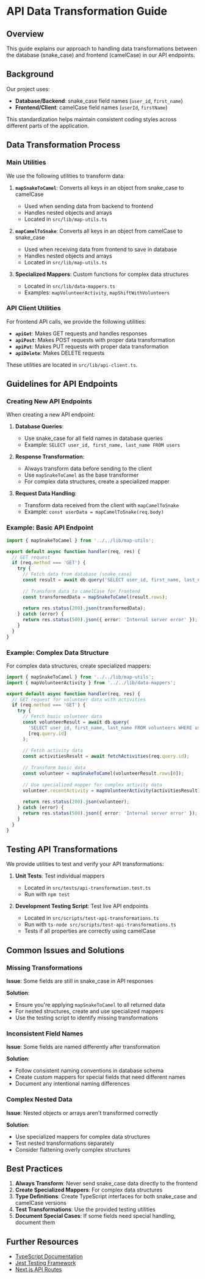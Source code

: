 # API Data Transformation Guide

## Overview

This guide explains our approach to handling data transformations between the database (snake_case) and frontend (camelCase) in our API endpoints.

## Background

Our project uses:
- **Database/Backend**: snake_case field names (`user_id`, `first_name`)
- **Frontend/Client**: camelCase field names (`userId`, `firstName`)

This standardization helps maintain consistent coding styles across different parts of the application.

## Data Transformation Process

### Main Utilities

We use the following utilities to transform data:

1. **`mapSnakeToCamel`**: Converts all keys in an object from snake_case to camelCase
   - Used when sending data from backend to frontend
   - Handles nested objects and arrays
   - Located in `src/lib/map-utils.ts`

2. **`mapCamelToSnake`**: Converts all keys in an object from camelCase to snake_case
   - Used when receiving data from frontend to save in database
   - Handles nested objects and arrays
   - Located in `src/lib/map-utils.ts`

3. **Specialized Mappers**: Custom functions for complex data structures
   - Located in `src/lib/data-mappers.ts`
   - Examples: `mapVolunteerActivity`, `mapShiftWithVolunteers`

### API Client Utilities

For frontend API calls, we provide the following utilities:

- **`apiGet`**: Makes GET requests and handles responses
- **`apiPost`**: Makes POST requests with proper data transformation
- **`apiPut`**: Makes PUT requests with proper data transformation
- **`apiDelete`**: Makes DELETE requests

These utilities are located in `src/lib/api-client.ts`.

## Guidelines for API Endpoints

### Creating New API Endpoints

When creating a new API endpoint:

1. **Database Queries**:
   - Use snake_case for all field names in database queries
   - Example: `SELECT user_id, first_name, last_name FROM users`

2. **Response Transformation**:
   - Always transform data before sending to the client
   - Use `mapSnakeToCamel` as the base transformer
   - For complex data structures, create a specialized mapper

3. **Request Data Handling**:
   - Transform data received from the client with `mapCamelToSnake`
   - Example: `const userData = mapCamelToSnake(req.body)`

### Example: Basic API Endpoint

```typescript
import { mapSnakeToCamel } from '../../lib/map-utils';

export default async function handler(req, res) {
  // GET request
  if (req.method === 'GET') {
    try {
      // Fetch data from database (snake_case)
      const result = await db.query('SELECT user_id, first_name, last_name FROM users');
      
      // Transform data to camelCase for frontend
      const transformedData = mapSnakeToCamel(result.rows);
      
      return res.status(200).json(transformedData);
    } catch (error) {
      return res.status(500).json({ error: 'Internal server error' });
    }
  }
}
```

### Example: Complex Data Structure

For complex data structures, create specialized mappers:

```typescript
import { mapSnakeToCamel } from '../../lib/map-utils';
import { mapVolunteerActivity } from '../../lib/data-mappers';

export default async function handler(req, res) {
  // GET request for volunteer data with activities
  if (req.method === 'GET') {
    try {
      // Fetch basic volunteer data
      const volunteerResult = await db.query(
        'SELECT user_id, first_name, last_name FROM volunteers WHERE user_id = $1',
        [req.query.id]
      );
      
      // Fetch activity data
      const activitiesResult = await fetchActivities(req.query.id);
      
      // Transform basic data
      const volunteer = mapSnakeToCamel(volunteerResult.rows[0]);
      
      // Use specialized mapper for complex activity data
      volunteer.recentActivity = mapVolunteerActivity(activitiesResult);
      
      return res.status(200).json(volunteer);
    } catch (error) {
      return res.status(500).json({ error: 'Internal server error' });
    }
  }
}
```

## Testing API Transformations

We provide utilities to test and verify your API transformations:

1. **Unit Tests**: Test individual mappers
   - Located in `src/tests/api-transformation.test.ts`
   - Run with `npm test`

2. **Development Testing Script**: Test live API endpoints
   - Located in `src/scripts/test-api-transformations.ts`
   - Run with `ts-node src/scripts/test-api-transformations.ts`
   - Tests if all properties are correctly using camelCase

## Common Issues and Solutions

### Missing Transformations

**Issue**: Some fields are still in snake_case in API responses

**Solution**:
- Ensure you're applying `mapSnakeToCamel` to all returned data
- For nested structures, create and use specialized mappers
- Use the testing script to identify missing transformations

### Inconsistent Field Names

**Issue**: Some fields are named differently after transformation

**Solution**:
- Follow consistent naming conventions in database schema
- Create custom mappers for special fields that need different names
- Document any intentional naming differences

### Complex Nested Data

**Issue**: Nested objects or arrays aren't transformed correctly

**Solution**:
- Use specialized mappers for complex data structures
- Test nested transformations separately
- Consider flattening overly complex structures

## Best Practices

1. **Always Transform**: Never send snake_case data directly to the frontend
2. **Create Specialized Mappers**: For complex data structures
3. **Type Definitions**: Create TypeScript interfaces for both snake_case and camelCase versions
4. **Test Transformations**: Use the provided testing utilities
5. **Document Special Cases**: If some fields need special handling, document them

## Further Resources

- [TypeScript Documentation](https://www.typescriptlang.org/docs/)
- [Jest Testing Framework](https://jestjs.io/docs/getting-started)
- [Next.js API Routes](https://nextjs.org/docs/api-routes/introduction) 